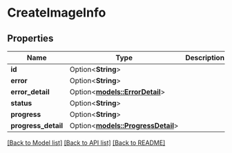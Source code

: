 # CreateImageInfo

## Properties

Name | Type | Description | Notes
------------ | ------------- | ------------- | -------------
**id** | Option<**String**> |  | [optional]
**error** | Option<**String**> |  | [optional]
**error_detail** | Option<[**models::ErrorDetail**](ErrorDetail.md)> |  | [optional]
**status** | Option<**String**> |  | [optional]
**progress** | Option<**String**> |  | [optional]
**progress_detail** | Option<[**models::ProgressDetail**](ProgressDetail.md)> |  | [optional]

[[Back to Model list]](../README.md#documentation-for-models) [[Back to API list]](../README.md#documentation-for-api-endpoints) [[Back to README]](../README.md)


